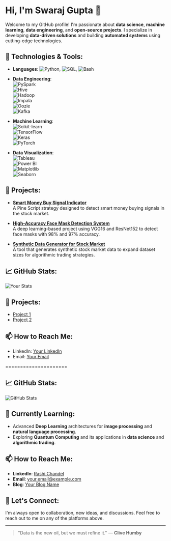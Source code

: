# Hi, I'm Swaraj Gupta 👋

Welcome to my GitHub profile! I'm passionate about **data science**, **machine learning**, **data engineering**, and **open-source projects**. I specialize in developing **data-driven solutions** and building **automated systems** using cutting-edge technologies.

## 🔧 Technologies & Tools:

- **Languages**:  ![Python](https://img.shields.io/badge/Python-%233776AB.svg?&style=for-the-badge&logo=python&logoColor=white), ![SQL](https://img.shields.io/badge/SQL-%2300f.svg?&style=for-the-badge&logo=sql&logoColor=white), ![Bash](https://img.shields.io/badge/Bash-%23121011.svg?&style=for-the-badge&logo=gnubash&logoColor=white)

- **Data Engineering**:  
  ![PySpark](https://img.shields.io/badge/PySpark-%23E76F00.svg?&style=for-the-badge&logo=apache-spark&logoColor=white)  
  ![Hive](https://img.shields.io/badge/Hive-%23FB8C00.svg?&style=for-the-badge&logo=apache-hive&logoColor=white)  
  ![Hadoop](https://img.shields.io/badge/Hadoop-%23FF8000.svg?&style=for-the-badge&logo=apache-hadoop&logoColor=white)  
  ![Impala](https://img.shields.io/badge/Impala-%2340A4C7.svg?&style=for-the-badge&logo=cloudera&logoColor=white)  
  ![Oozie](https://img.shields.io/badge/Oozie-%236F71A3.svg?&style=for-the-badge&logo=apache&logoColor=white)  
  ![Kafka](https://img.shields.io/badge/Kafka-%231F1F1F.svg?&style=for-the-badge&logo=apache-kafka&logoColor=white)

- **Machine Learning**:  
  ![Scikit-learn](https://img.shields.io/badge/Scikit%20Learn-%23F7931E.svg?&style=for-the-badge&logo=scikit-learn&logoColor=white)  
  ![TensorFlow](https://img.shields.io/badge/TensorFlow-%23FF6F00.svg?&style=for-the-badge&logo=tensorflow&logoColor=white)  
  ![Keras](https://img.shields.io/badge/Keras-%23D00000.svg?&style=for-the-badge&logo=keras&logoColor=white)  
  ![PyTorch](https://img.shields.io/badge/PyTorch-%23EE4C2C.svg?&style=for-the-badge&logo=pytorch&logoColor=white)

- **Data Visualization**:  
  ![Tableau](https://img.shields.io/badge/Tableau-%23E97627.svg?&style=for-the-badge&logo=tableau&logoColor=white)  
  ![Power BI](https://img.shields.io/badge/Power%20BI-%23F2C811.svg?&style=for-the-badge&logo=powerbi&logoColor=white)  
  ![Matplotlib](https://img.shields.io/badge/Matplotlib-%23FF6347.svg?&style=for-the-badge&logo=matplotlib&logoColor=white)  
  ![Seaborn](https://img.shields.io/badge/Seaborn-%23FF8C00.svg?&style=for-the-badge&logo=seaborn&logoColor=white)


## 🚀 Projects:
- [**Smart Money Buy Signal Indicator**](https://github.com/yourusername/smart-money-buy-signal)  
  A Pine Script strategy designed to detect smart money buying signals in the stock market.
  
- [**High-Accuracy Face Mask Detection System**](https://github.com/yourusername/face-mask-detection)  
  A deep learning-based project using VGG16 and ResNet152 to detect face masks with 98% and 97% accuracy.

- [**Synthetic Data Generator for Stock Market**](https://github.com/yourusername/synthetic-data-generator)  
  A tool that generates synthetic stock market data to expand dataset sizes for algorithmic trading strategies.

## 📈 GitHub Stats:
![Your Stats](https://github-readme-stats.vercel.app/api?username=yourusername&show_icons=true&hide_title=true&hide=prs&count_private=true)

## 🚀 Projects:
- [Project 1](link-to-project)
- [Project 2](link-to-project)

## 📫 How to Reach Me:
- LinkedIn: [Your LinkedIn](https://www.linkedin.com/in/yourprofile/)
- Email: [Your Email](mailto:your@email.com)


=====================





## 📈 GitHub Stats:
![GitHub Stats](https://github-readme-stats.vercel.app/api?username=yourusername&show_icons=true&hide_title=true&hide=prs&count_private=true)

## 🌱 Currently Learning:
- Advanced **Deep Learning** architectures for **image processing** and **natural language processing**.
- Exploring **Quantum Computing** and its applications in **data science** and **algorithmic trading**.

## 📫 How to Reach Me:
- **LinkedIn**: [Rashi Chandel](https://www.linkedin.com/in/rashichandel)
- **Email**: [your.email@example.com](mailto:your.email@example.com)
- **Blog**: [Your Blog Name](https://www.yourblog.com)

## 💬 Let's Connect:
I'm always open to collaboration, new ideas, and discussions. Feel free to reach out to me on any of the platforms above.

---

> "Data is the new oil, but we must refine it." — **Clive Humby**
